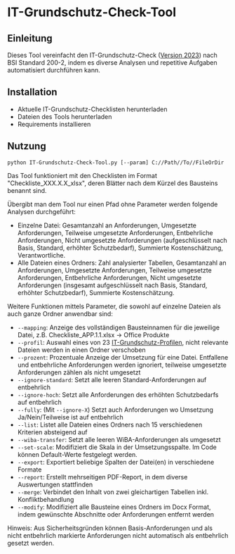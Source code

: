 # IT-Grundschutz-Check-Tool

## Einleitung
Dieses Tool vereinfacht den IT-Grundschutz-Check ([Version 2023](https://www.bsi.bund.de/SharedDocs/Downloads/DE/BSI/Grundschutz/IT-GS-Kompendium/checklisten_2023.html)) nach BSI Standard 200-2, indem es diverse Analysen und repetitive Aufgaben automatisiert durchführen kann.

## Installation
- Aktuelle IT-Grundschutz-Checklisten herunterladen
- Dateien des Tools herunterladen 
- Requirements installieren

## Nutzung
```python IT-Grundschutz-Check-Tool.py [--param] C://Path//To//FileOrDir```

Das Tool funktioniert mit den Checklisten im Format "Checkliste_XXX.X.X_xlsx", deren Blätter nach dem Kürzel des Bausteins benannt sind.

Übergibt man dem Tool nur einen Pfad ohne Parameter werden folgende Analysen durchgeführt:
- Einzelne Datei: Gesamtanzahl an Anforderungen, Umgesetzte Anforderungen, Teilweise umgesetzte Anforderungen, Entbehrliche Anforderungen, Nicht umgesetzte Anforderungen (aufgeschlüsselt nach Basis, Standard, erhöhter Schutzbedarf), Summierte Kostenschätzung, Verantwortliche.
- Alle Dateien eines Ordners: Zahl analysierter Tabellen, Gesamtanzahl an Anforderungen, Umgesetzte Anforderungen, Teilweise umgesetzte Anforderungen, Entbehrliche Anforderungen, Nicht umgesetzte Anforderungen (insgesamt aufgeschlüsselt nach Basis, Standard, erhöhter Schutzbedarf), Summierte Kostenschätzung.

Weitere Funktionen mittels Parameter, die sowohl auf einzelne Dateien als auch ganze Ordner anwendbar sind:
- ```--mapping```: Anzeige des vollständigen Bausteinnamen für die jeweilige Datei, z.B. Checkliste_APP.1.1.xlsx &#8594; Office Produkte
- ```--profil```: Auswahl eines von 23 [IT-Grundschutz-Profilen](https://www.bsi.bund.de/DE/Themen/Unternehmen-und-Organisationen/Standards-und-Zertifizierung/IT-Grundschutz/IT-Grundschutz-Profile/Profile/itgrundschutzProfile_Profile_node.html), nicht relevante Dateien werden in einen Ordner verschoben
- ```--prozent```: Prozentuale Anzeige der Umsetzung für eine Datei. Entfallene und entbehrliche Anforderungen werden ignoriert, teilweise umgesetzte Anforderungen zählen als nicht umgesetzt
- ```--ignore-standard```: Setzt alle leeren Standard-Anforderungen auf entbehrlich
- ```--ignore-hoch```: Setzt alle Anforderungen des erhöhten Schutzbedarfs auf entbehrlich
- ```--fully```: (Mit ```--ignore-X```) Setzt auch Anforderungen wo Umsetzung Ja/Nein/Teilweise ist auf entbehrlich
- ```--list```: Listet alle Dateien eines Ordners nach 15 verschiedenen Kriterien absteigend auf
- ```--wiba-transfer```: Setzt alle leeren WiBA-Anforderungen als umgesetzt
- ```--set-scale```: Modifiziert die Skala in der Umsetzungsspalte. Im Code können Default-Werte festgelegt werden.
- ```--export```: Exportiert beliebige Spalten der Datei(en) in verschiedene Formate
- ```--report```: Erstellt mehrseitigen PDF-Report, in dem diverse Auswertungen stattfinden 
- ```--merge```: Verbindet den Inhalt von zwei gleichartigen Tabellen inkl. Konfliktbehandlung
- ```--modify```: Modifiziert alle Bausteine eines Ordners im Docx Format, indem gewünschte Abschnitte oder Anforderungen entfernt werden


Hinweis: Aus Sicherheitsgründen können Basis-Anforderungen und als nicht entbehrlich markierte Anforderungen nicht automatisch als entbehrlich gesetzt werden.